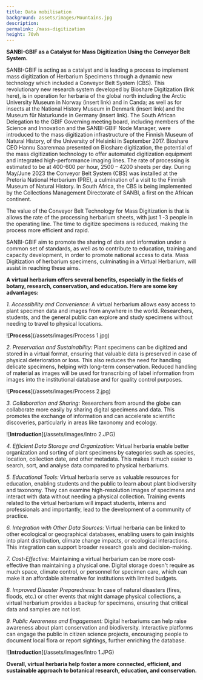 ```yaml
---
title: Data mobilisation
background: assets/images/Mountains.jpg
description: 
permalink: /mass-digitization
height: 70vh
---
```

**SANBI-GBIF as a Catalyst for Mass Digitization Using the Conveyor Belt System.**

SANBI-GBIF is acting as a catalyst and is leading a process to implement mass digitization of Herbarium Specimens through a dynamic new technology which included a Conveyor Belt System (CBS). This revolutionary new research system developed by Bioshare Digitization (link here), is in operation for herbaria of the global north including the Arctic University Museum in Norway (insert link) and in Canda; as well as for insects at the National History Museum in Denmark (insert link( and the Museum für Naturkunde in Germany (insert link). The South African Delegation to the GBIF Governing meeting board, including members of the Science and Innovation and the SANBI-GBIF Node Manager, were introduced to the mass digitization infrastructure of the Finnish Museum of Natural History, of the University of Helsinki in September 2017. Bioshare CEO Hannu Saarenmaa presented on Bioshare digitization, the potential of the mass digitization technology to offer automated digitization equipment and integrated high-performance imaging lines. The rate of processing is estimated to be at 400-600 per hour, 2500 – 4200 sheets per day. During May/June 2023 the Conveyor Belt System (CBS) was installed at the Pretoria National Herbarium (PRE), a culmination of a visit to the Finnish Museum of Natural History. In South Africa, the CBS is being implemented by the Collections Management Directorate of SANBI, a first on the African continent.

The value of the Conveyor Belt Technology for Mass Digitization is that is allows the rate of the processing herbarium sheets, with just 1 -3 people in the operating line. The time to digitize specimens is reduced, making the process more efficient and rapid. 

SANBI-GBIF aim to promote the sharing of data and information under a common set of standards, as well as to contribute to education, training and capacity development, in order to promote national access to data. Mass Digitization of herbarium specimens, culminating in a Virtual Herbarium, will assist in reaching these aims.

**A virtual herbarium offers several benefits, especially in the fields of botany, research, conservation, and education. Here are some key advantages:**

*1.	Accessibility and Convenience:*
A virtual herbarium allows easy access to plant specimen data and images from anywhere in the world. Researchers, students, and the general public can explore and study specimens without needing to travel to physical locations. 

![**Process**](/assets/images/Process 1.jpg)


*2.	Preservation and Sustainability:*
Plant specimens can be digitized and stored in a virtual format, ensuring that valuable data is preserved in case of physical deterioration or loss. This also reduces the need for handling delicate specimens, helping with long-term conservation. Reduced handling of material as images will be used for transcribing of label information from images into the institutional database and for quality control purposes.

![**Process**](/assets/images/Process 2.jpg)

*3.	Collaboration and Sharing:*
Researchers from around the globe can collaborate more easily by sharing digital specimens and data. This promotes the exchange of information and can accelerate scientific discoveries, particularly in areas like taxonomy and ecology.

![**Introduction**](/assets/images/Intro 2.JPG)

*4.	Efficient Data Storage and Organization:*
Virtual herbaria enable better organization and sorting of plant specimens by categories such as species, location, collection date, and other metadata. This makes it much easier to search, sort, and analyse data compared to physical herbariums.

*5.	Educational Tools:*
Virtual herbaria serve as valuable resources for education, enabling students and the public to learn about plant biodiversity and taxonomy. They can examine high-resolution images of specimens and interact with data without needing a physical collection. Training events related to the virtual herbarium will impact students, interns and professionals and importantly, lead to the development of a community of practice.

*6.	Integration with Other Data Sources:*
Virtual herbaria can be linked to other ecological or geographical databases, enabling users to gain insights into plant distribution, climate change impacts, or ecological interactions. This integration can support broader research goals and decision-making.

*7.	Cost-Effective:*
Maintaining a virtual herbarium can be more cost-effective than maintaining a physical one. Digital storage doesn't require as much space, climate control, or personnel for specimen care, which can make it an affordable alternative for institutions with limited budgets.

*8.	Improved Disaster Preparedness:*
In case of natural disasters (fires, floods, etc.) or other events that might damage physical collections, a virtual herbarium provides a backup for specimens, ensuring that critical data and samples are not lost.

*9.	Public Awareness and Engagement:*
Digital herbariums can help raise awareness about plant conservation and biodiversity. Interactive platforms can engage the public in citizen science projects, encouraging people to document local flora or report sightings, further enriching the database.

![**Introduction**](/assets/images/Intro 1.JPG)


**Overall, virtual herbaria help foster a more connected, efficient, and sustainable approach to botanical research, education, and conservation.**
